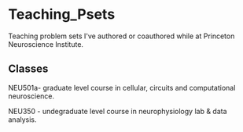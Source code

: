 # Teaching_Psets
Teaching problem sets I've authored or coauthored while at Princeton Neuroscience Institute. 

## Classes

NEU501a- graduate level course in cellular, circuits and computational neuroscience.

NEU350 - undegraduate level course in neurophysiology lab & data analysis.


